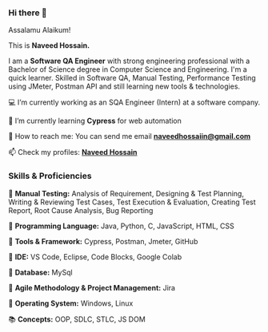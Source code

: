 ### Hi there 👋 
Assalamu Alaikum!

This is **Naveed Hossain.**

I am a **Software QA Engineer** with strong engineering professional with a Bachelor of Science degree in Computer Science and Engineering. I'm a quick learner. Skilled in Software QA, Manual Testing, Performance Testing using JMeter, Postman API and still learning new tools & technologies.

:computer: I’m currently working as an SQA Engineer (Intern) at a software company.

:dart: I’m currently learning **Cypress** for web automation

:email: How to reach me: You can send me email **naveedhossaiin@gmail.com**

:mailbox: Check my profiles: **[Naveed Hossain](https://linktr.ee/naveedhsn)**

### Skills & Proficiencies

:blue_book: **Manual Testing:** Analysis of Requirement, Designing & Test Planning, Writing & Reviewing Test Cases, Test Execution & Evaluation, Creating Test Report, Root Cause Analysis, Bug Reporting

:closed_book: **Programming Language:** Java, Python, C, JavaScript, HTML, CSS

:green_book: **Tools & Framework:** Cypress, Postman, Jmeter, GitHub

:notebook_with_decorative_cover: **IDE:** VS Code, Eclipse, Code Blocks, Google Colab

:notebook: **Database:** MySql

:orange_book: **Agile Methodology & Project Management:** Jira

:ledger: **Operating System:** Windows, Linux 

:books: **Concepts:** OOP, SDLC, STLC, JS DOM


<!--
**naveedhsn/naveedhsn** is a ✨ _special_ ✨ repository because its `README.md` (this file) appears on your GitHub profile.

Here are some ideas to get you started:

- 🔭 I’m currently working on ...
- 🌱 I’m currently learning ...
- 👯 I’m looking to collaborate on ...
- 🤔 I’m looking for help with ...
- 💬 Ask me about ...
- 📫 How to reach me: ...
- 😄 Pronouns: ...
- ⚡ Fun fact: ...
-->
